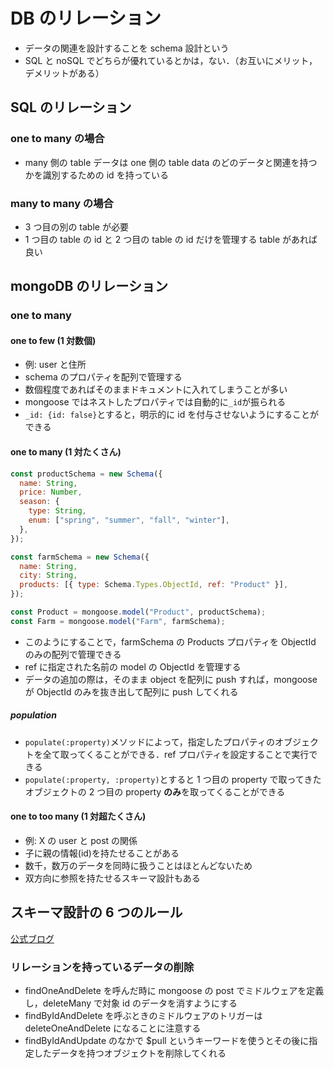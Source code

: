 # DB のリレーション

- データの関連を設計することを schema 設計という
- SQL と noSQL でどちらが優れているとかは，ない．（お互いにメリット，デメリットがある）

## SQL のリレーション

### one to many の場合

- many 側の table データは one 側の table data のどのデータと関連を持つかを識別するための id を持っている

### many to many の場合

- 3 つ目の別の table が必要
- 1 つ目の table の id と 2 つ目の table の id だけを管理する table があれば良い

## mongoDB のリレーション

### one to many

#### one to few (1 対数個)

- 例: user と住所
- schema のプロパティを配列で管理する
- 数個程度であればそのままドキュメントに入れてしまうことが多い
- mongoose ではネストしたプロパティでは自動的に`_id`が振られる
- `_id: {id: false}`とすると，明示的に id を付与させないようにすることができる

#### one to many (1 対たくさん)

```javascript
const productSchema = new Schema({
  name: String,
  price: Number,
  season: {
    type: String,
    enum: ["spring", "summer", "fall", "winter"],
  },
});

const farmSchema = new Schema({
  name: String,
  city: String,
  products: [{ type: Schema.Types.ObjectId, ref: "Product" }],
});

const Product = mongoose.model("Product", productSchema);
const Farm = mongoose.model("Farm", farmSchema);
```

- このようにすることで，farmSchema の Products プロパティを ObjectId のみの配列で管理できる
- ref に指定された名前の model の ObjectId を管理する
- データの追加の際は，そのまま object を配列に push すれば，mongoose が ObjectId のみを抜き出して配列に push してくれる

##### population

- `populate(:property)`メソッドによって，指定したプロパティのオブジェクトを全て取ってくることができる．ref プロパティを設定することで実行できる
- `populate(:property, :property)`とすると 1 つ目の property で取ってきたオブジェクトの 2 つ目の property **のみ**を取ってくることができる

#### one to too many (1 対超たくさん)

- 例: X の user と post の関係
- 子に親の情報(id)を持たせることがある
- 数千，数万のデータを同時に扱うことはほとんどないため
- 双方向に参照を持たせるスキーマ設計もある

## スキーマ設計の 6 つのルール

[公式ブログ](https://www.mongodb.com/blog/post/6-rules-of-thumb-for-mongodb-schema-design)

### リレーションを持っているデータの削除

- findOneAndDelete を呼んだ時に mongoose の post でミドルウェアを定義し，deleteMany で対象 id のデータを消すようにする
- findByIdAndDelete を呼ぶときのミドルウェアのトリガーは deleteOneAndDelete になることに注意する
- findByIdAndUpdate のなかで $pull というキーワードを使うとその後に指定したデータを持つオブジェクトを削除してくれる
